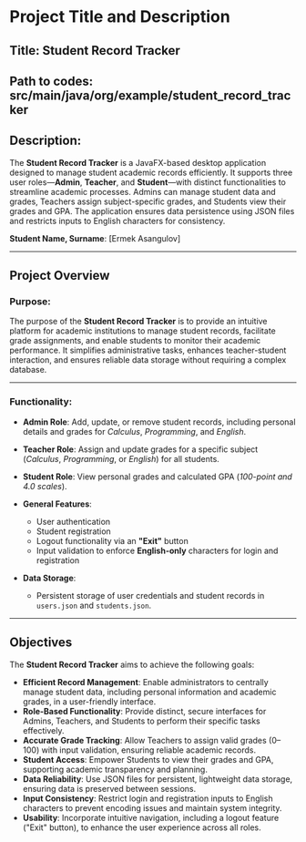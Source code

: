 # Project Title and Description

## Title: Student Record Tracker

## Path to codes: src/main/java/org/example/student_record_tracker
## Description:

The **Student Record Tracker** is a JavaFX-based desktop application designed to manage student academic records efficiently. It supports three user roles—**Admin**, **Teacher**, and **Student**—with distinct functionalities to streamline academic processes. Admins can manage student data and grades, Teachers assign subject-specific grades, and Students view their grades and GPA. The application ensures data persistence using JSON files and restricts inputs to English characters for consistency.

**Student Name, Surname**: [Ermek Asangulov]

---

## Project Overview

### Purpose:

The purpose of the **Student Record Tracker** is to provide an intuitive platform for academic institutions to manage student records, facilitate grade assignments, and enable students to monitor their academic performance. It simplifies administrative tasks, enhances teacher-student interaction, and ensures reliable data storage without requiring a complex database.

---

### Functionality:

- **Admin Role**: Add, update, or remove student records, including personal details and grades for *Calculus*, *Programming*, and *English*.
- **Teacher Role**: Assign and update grades for a specific subject (*Calculus*, *Programming*, or *English*) for all students.
- **Student Role**: View personal grades and calculated GPA (*100-point and 4.0 scales*).
- **General Features**:
  - User authentication
  - Student registration
  - Logout functionality via an **"Exit"** button
  - Input validation to enforce **English-only** characters for login and registration

- **Data Storage**:
  - Persistent storage of user credentials and student records in `users.json` and `students.json`.

---

## Objectives

The **Student Record Tracker** aims to achieve the following goals:

- **Efficient Record Management**: Enable administrators to centrally manage student data, including personal information and academic grades, in a user-friendly interface.
- **Role-Based Functionality**: Provide distinct, secure interfaces for Admins, Teachers, and Students to perform their specific tasks effectively.
- **Accurate Grade Tracking**: Allow Teachers to assign valid grades (0–100) with input validation, ensuring reliable academic records.
- **Student Access**: Empower Students to view their grades and GPA, supporting academic transparency and planning.
- **Data Reliability**: Use JSON files for persistent, lightweight data storage, ensuring data is preserved between sessions.
- **Input Consistency**: Restrict login and registration inputs to English characters to prevent encoding issues and maintain system integrity.
- **Usability**: Incorporate intuitive navigation, including a logout feature ("Exit" button), to enhance the user experience across all roles.
